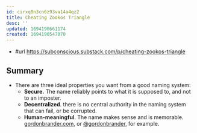 ```yaml
---
id: cirxq8n3cn6z93va14a4qz2
title: Cheating Zookos Triangle
desc: ''
updated: 1694190661174
created: 1694190547070
---
```


- #url https://subconscious.substack.com/p/cheating-zookos-triangle

## Summary

- There are three ideal properties you want from a good naming system:
  -   **Secure.** The name reliably points to what it is supposed to, and not to an imposter.
  -   **Decentralized**. there is no central authority in the naming system that can fail, or be corrupted.
  -   **Human-meaningful**. The name makes sense and is memorable. [gordonbrander.com](https://gordonbrander.com/), or [@gordonbrander](https://twitter.com/gordonbrander), for example.
